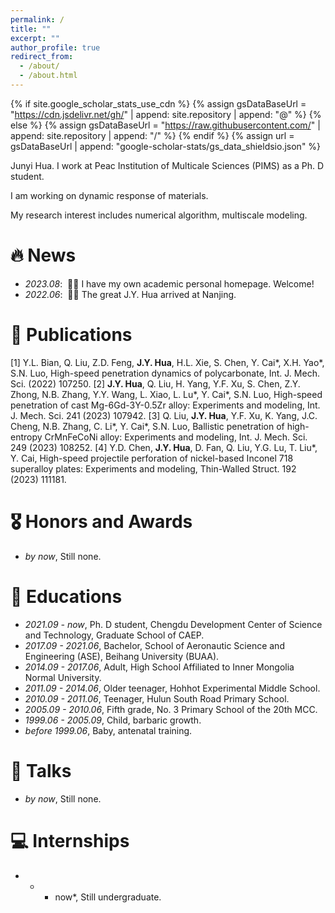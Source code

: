 ```yaml
---
permalink: /
title: ""
excerpt: ""
author_profile: true
redirect_from: 
  - /about/
  - /about.html
---
```


{% if site.google_scholar_stats_use_cdn %}
{% assign gsDataBaseUrl = "https://cdn.jsdelivr.net/gh/" | append: site.repository | append: "@" %}
{% else %}
{% assign gsDataBaseUrl = "https://raw.githubusercontent.com/" | append: site.repository | append: "/" %}
{% endif %}
{% assign url = gsDataBaseUrl | append: "google-scholar-stats/gs_data_shieldsio.json" %}

<span class='anchor' id='about-me'></span>

Junyi Hua. I work at Peac Institution of Multicale Sciences (PIMS) as a Ph. D student.

I am working on dynamic response of materials.

My research interest includes numerical algorithm, multiscale modeling.


# 🔥 News
- *2023.08*: &nbsp;🎉🎉
  I have my own academic personal homepage. Welcome!
- *2022.06*: &nbsp;🎉🎉
  The great J.Y. Hua arrived at Nanjing.

# 📝 Publications 
[1] Y.L. Bian, Q. Liu, Z.D. Feng, **J.Y. Hua**, H.L. Xie, S. Chen, Y. Cai*, X.H. Yao*, S.N. Luo, High-speed penetration dynamics of polycarbonate, Int. J. Mech. Sci. (2022) 107250.
[2] **J.Y. Hua**, Q. Liu, H. Yang, Y.F. Xu, S. Chen, Z.Y. Zhong, N.B. Zhang, Y.Y. Wang, L. Xiao, L. Lu*, Y. Cai*, S.N. Luo, High-speed penetration of cast Mg-6Gd-3Y-0.5Zr alloy: Experiments and modeling, Int. J. Mech. Sci. 241 (2023) 107942.
[3] Q. Liu, **J.Y. Hua**, Y.F. Xu, K. Yang, J.C. Cheng, N.B. Zhang, C. Li*, Y. Cai*, S.N. Luo, Ballistic penetration of high-entropy CrMnFeCoNi alloy: Experiments and modeling, Int. J. Mech. Sci. 249 (2023) 108252.
[4] Y.D. Chen, **J.Y. Hua**, D. Fan, Q. Liu, Y.G. Lu, T. Liu*, Y. Cai, High-speed projectile perforation of nickel-based Inconel 718 superalloy plates: Experiments and modeling, Thin-Walled Struct. 192 (2023) 111181.

# 🎖 Honors and Awards
- *by now*, Still none.

# 📖 Educations
- *2021.09 - now*, Ph. D student, Chengdu Development Center of Science and Technology, Graduate School of CAEP.
- *2017.09 - 2021.06*, Bachelor, School of Aeronautic Science and Engineering (ASE), Beihang University (BUAA).
- *2014.09 - 2017.06*, Adult, High School Affiliated to Inner Mongolia Normal University.
- *2011.09 - 2014.06*, Older teenager, Hohhot Experimental Middle School.
- *2010.09 - 2011.06*, Teenager, Hulun South Road Primary School.
- *2005.09 - 2010.06*, Fifth grade, No. 3 Primary School of the 20th MCC.
- *1999.06 - 2005.09*, Child, barbaric growth.
- *before 1999.06*, Baby, antenatal training.

# 💬 Talks
- *by now*, Still none.

# 💻 Internships
- * - now*, Still undergraduate.
